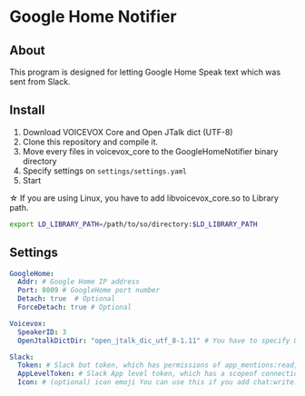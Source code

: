# Google Home Notifier

## About

This program is designed for letting Google Home Speak text which was sent from Slack.

## Install

1. Download VOICEVOX Core and Open JTalk dict (UTF-8)
2. Clone this repository and compile it.
3. Move every files in voicevox_core to the GoogleHomeNotifier binary directory
4. Specify settings on `settings/settings.yaml`
5. Start

☆ If you are using Linux, you have to add libvoicevox_core.so to Library path.

```bash
export LD_LIBRARY_PATH=/path/to/so/directory:$LD_LIBRARY_PATH
```


## Settings

```yaml
GoogleHome:
  Addr: # Google Home IP address
  Port: 8009 # GoogleHome port number 
  Detach: true  # Optional
  ForceDetach: true # Optional

Voicevox:
  SpeakerID: 3 
  OpenJtalkDictDir: "open_jtalk_dic_utf_8-1.11" # You have to specify Open JTalk's dict path

Slack:
  Token: # Slack bot token, which has permissions of app_mentions:read, chat:write, and users:read, (and optinally, chat:write.customize)
  AppLevelToken: # Slack App level token, which has a scopeof connections:write.
  Icon: # (optional) icon emoji You can use this if you add chat:write.customize permission.
```
